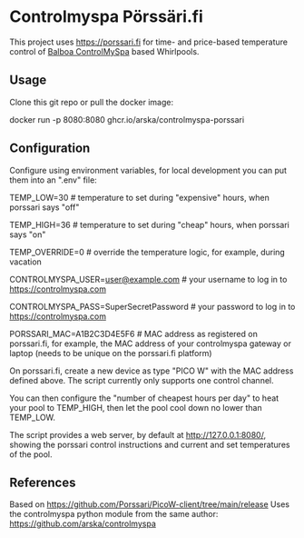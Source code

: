 # Controlmyspa Pörssäri.fi

This project uses https://porssari.fi for time- and price-based temperature control of [Balboa ControlMySpa](https://github.com/arska/controlmyspa) based Whirlpools.

## Usage

Clone this git repo or pull the docker image:

docker run -p 8080:8080 ghcr.io/arska/controlmyspa-porssari

## Configuration

Configure using environment variables, for local development you can put them into an ".env" file:

TEMP_LOW=30 # temperature to set during "expensive" hours, when porssari says "off"

TEMP_HIGH=36 # temperature to set during "cheap" hours, when porssari says "on"

TEMP_OVERRIDE=0 # override the temperature logic, for example, during vacation

CONTROLMYSPA_USER=user@example.com # your username to log in to https://controlmyspa.com

CONTROLMYSPA_PASS=SuperSecretPassword # your password to log in to https://controlmyspa.com

PORSSARI_MAC=A1B2C3D4E5F6 # MAC address as registered on porssari.fi, for example, the MAC address of your controlmyspa gateway or laptop (needs to be unique on the porssari.fi platform)

On porssari.fi, create a new device as type "PICO W" with the MAC address defined above. The script currently only supports one control channel.

You can then configure the "number of cheapest hours per day" to heat your pool to TEMP_HIGH, then let the pool cool down no lower than TEMP_LOW.

The script provides a web server, by default at http://127.0.0.1:8080/, showing the porssari control instructions and current and set temperatures of the pool.

## References

Based on https://github.com/Porssari/PicoW-client/tree/main/release
Uses the controlmyspa python module from the same author: https://github.com/arska/controlmyspa
